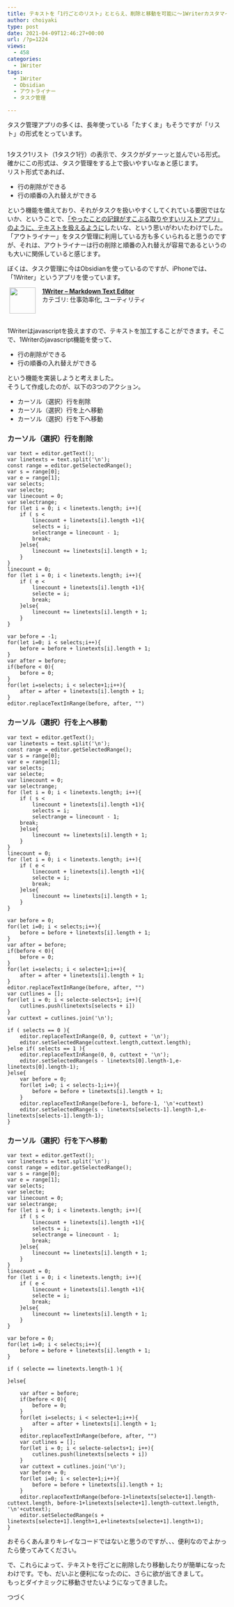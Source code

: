 ```yaml
---
title: テキストを「1行ごとのリスト」ととらえ、削除と移動を可能に〜1Writerカスタマイズ①〜
author: choiyaki
type: post
date: 2021-04-09T12:46:27+00:00
url: /?p=1224
views:
  - 458
categories:
  - 1Writer
tags:
  - 1Writer
  - Obsidian
  - アウトライナー
  - タスク管理

---
```

タスク管理アプリの多くは、長年使っている「たすくま」もそうですが「リスト」の形式をとっています。

<img src="https://i0.wp.com/i.gyazo.com/f7787880be2a50ecb18d789d20d2ed0a.jpg?w=660&#038;ssl=1" alt="" data-recalc-dims="1" /> 

1タスク1リスト（1タスク1行）の表示で、タスクがダァーッと並んでいる形式。  
確かにこの形式は、タスク管理をする上で扱いやすいなぁと感じます。  
リスト形式であれば、

  * 行の削除ができる
  * 行の順番の入れ替えができる

という機能を備えており、それがタスクを扱いやすくしてくれている要因ではないか、ということで、[「やったことの記録がすこぶる取りやすいリストアプリ」のように、テキストを扱えるように][1]したいな、という思いがわいたわけでした。  
「アウトライナー」をタスク管理に利用している方も多くいられると思うのですが、それは、アウトライナーは行の削除と順番の入れ替えが容易であるというのも大いに関係していると感じます。

ぼくは、タスク管理に今はObsidianを使っているのですが、iPhoneでは、「1Writer」というアプリを使っています。

<span class="appIcon"><img class="appIconImg" height="60" src="https://i1.wp.com/is3-ssl.mzstatic.com/image/thumb/Purple124/v4/bc/22/49/bc2249ed-d47b-d9c2-6c49-c554d4c9fc0c/source/60x60bb.jpg?fit=660%2C60&#038;ssl=1" style="float:left;margin: 0px 15px 15px 5px;" data-recalc-dims="1" /></span><span class="appName"><strong><a href="https://apps.apple.com/jp/app/1writer-markdown-text-editor/id680469088?uo=4" target="itunes_store" rel="noopener">1Writer &#8211; Markdown Text Editor</a></strong></span>  
<span class="appCategory">カテゴリ: 仕事効率化, ユーティリティ</span>  
<span class="badgeS" style="display:inline-block; margin:6px"><a href="https://apps.apple.com/jp/app/1writer-markdown-text-editor/id680469088?uo=4" target="itunes_store" style="display:inline-block;overflow:hidden;background:url(http://linkmaker.itunes.apple.com/htmlResources/assets//images/web/linkmaker/badge_appstore-sm.png) no-repeat;width:61px;height:15px;" rel="noopener"></a></span><br style="clear:both;" />

1Writerはjavascriptを扱えますので、テキストを加工することができます。そこで、1Writerのjavascript機能を使って、

  * 行の削除ができる
  * 行の順番の入れ替えができる

という機能を実装しようと考えました。  
そうして作成したのが、以下の3つのアクション。

  * カーソル（選択）行を削除
  * カーソル（選択）行を上へ移動
  * カーソル（選択）行を下へ移動

### カーソル（選択）行を削除

    var text = editor.getText();
    var linetexts = text.split('\n');
    const range = editor.getSelectedRange();
    var s = range[0];
    var e = range[1];
    var selects;
    var selecte;
    var linecount = 0;
    var selectrange;
    for (let i = 0; i < linetexts.length; i++){
        if ( s <
            linecount + linetexts[i].length +1){
            selects = i;
            selectrange = linecount - 1;
            break;
        }else{
            linecount += linetexts[i].length + 1;
        }
    }
    linecount = 0;
    for (let i = 0; i < linetexts.length; i++){
        if ( e <
            linecount + linetexts[i].length +1){
            selecte = i;
            break;
        }else{
            linecount += linetexts[i].length + 1;
        }
    }
    
    var before = -1;
    for(let i=0; i < selects;i++){
        before = before + linetexts[i].length + 1;
    }
    var after = before;
    if(before < 0){
        before = 0;
    }
    for(let i=selects; i < selecte+1;i++){
        after = after + linetexts[i].length + 1;
    }
    editor.replaceTextInRange(before, after, "")
    

### カーソル（選択）行を上へ移動

    var text = editor.getText();
    var linetexts = text.split('\n');
    const range = editor.getSelectedRange();
    var s = range[0];
    var e = range[1];
    var selects;
    var selecte;
    var linecount = 0;
    var selectrange;
    for (let i = 0; i < linetexts.length; i++){
        if ( s <
            linecount + linetexts[i].length +1){
            selects = i;
            selectrange = linecount - 1;
        break;
        }else{
            linecount += linetexts[i].length + 1;
        }
    }
    linecount = 0;
    for (let i = 0; i < linetexts.length; i++){
        if ( e <
            linecount + linetexts[i].length +1){
            selecte = i;
            break;
        }else{
            linecount += linetexts[i].length + 1;
        }
    }
    
    var before = 0;
    for(let i=0; i < selects;i++){
        before = before + linetexts[i].length + 1;
    }
    var after = before;
    if(before < 0){
        before = 0;
    }
    for(let i=selects; i < selecte+1;i++){
        after = after + linetexts[i].length + 1;
    }
    editor.replaceTextInRange(before, after, "")
    var cutlines = [];
    for(let i = 0; i < selecte-selects+1; i++){
        cutlines.push(linetexts[selects + i])
    }
    var cuttext = cutlines.join('\n');
    
    if ( selects == 0 ){
        editor.replaceTextInRange(0, 0, cuttext + '\n');
        editor.setSelectedRange(cuttext.length,cuttext.length);
    }else if( selects == 1 ){
        editor.replaceTextInRange(0, 0, cuttext + '\n');
        editor.setSelectedRange(s - linetexts[0].length-1,e-linetexts[0].length-1);
    }else{
        var before = 0;
        for(let i=0; i < selects-1;i++){
            before = before + linetexts[i].length + 1;
        }
        editor.replaceTextInRange(before-1, before-1, '\n'+cuttext)
        editor.setSelectedRange(s - linetexts[selects-1].length-1,e-linetexts[selects-1].length-1);
    }
    

### カーソル（選択）行を下へ移動

    var text = editor.getText();
    var linetexts = text.split('\n');
    const range = editor.getSelectedRange();
    var s = range[0];
    var e = range[1];
    var selects;
    var selecte;
    var linecount = 0;
    var selectrange;
    for (let i = 0; i < linetexts.length; i++){
        if ( s <
            linecount + linetexts[i].length +1){
            selects = i;
            selectrange = linecount - 1;
            break;
        }else{
            linecount += linetexts[i].length + 1;
        }
    }
    linecount = 0;
    for (let i = 0; i < linetexts.length; i++){
        if ( e <
            linecount + linetexts[i].length +1){
            selecte = i;
            break;
        }else{
            linecount += linetexts[i].length + 1;
        }
    }
    
    var before = 0;
    for(let i=0; i < selects;i++){
        before = before + linetexts[i].length + 1;
    }
    
    if ( selecte == linetexts.length-1 ){
    
    }else{
    
        var after = before;
        if(before < 0){
            before = 0;
        }
        for(let i=selects; i < selecte+1;i++){
            after = after + linetexts[i].length + 1;
        }
        editor.replaceTextInRange(before, after, "")
        var cutlines = [];
        for(let i = 0; i < selecte-selects+1; i++){
            cutlines.push(linetexts[selects + i])
        }
        var cuttext = cutlines.join('\n');
        var before = 0;
        for(let i=0; i < selecte+1;i++){
            before = before + linetexts[i].length + 1;
        }
        editor.replaceTextInRange(before-1+linetexts[selecte+1].length-cuttext.length, before-1+linetexts[selecte+1].length-cuttext.length, '\n'+cuttext);
        editor.setSelectedRange(s + linetexts[selecte+1].length+1,e+linetexts[selecte+1].length+1);
    }
    

おそらくあんまりキレイなコードではないと思うのですが、、、便利なのでよかったら使ってみてください。

で、これらによって、テキストを行ごとに削除したり移動したりが簡単になったわけです。でも、だいぶと便利になったのに、さらに欲が出てきまして。  
もっとダイナミックに移動させたいようになってきました。

つづく

 [1]: https://choiyaki.com/?p=1216